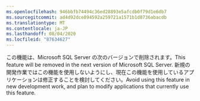 ```yaml
---
ms.openlocfilehash: 946bbfb74494c36ed28893e5afcdb0f79d1e6db7
ms.sourcegitcommit: ad4d92dce894592a259721a1571b1d8736abacdb
ms.translationtype: MT
ms.contentlocale: ja-JP
ms.lasthandoff: 08/04/2020
ms.locfileid: "87634627"
---
```

<span data-ttu-id="c8a3e-101">この機能は、Microsoft SQL Server の次のバージョンで削除されます。</span><span class="sxs-lookup"><span data-stu-id="c8a3e-101">This feature will be removed in the next version of Microsoft SQL Server.</span></span> <span data-ttu-id="c8a3e-102">新規の開発作業ではこの機能を使用しないようにし、現在この機能を使用しているアプリケーションは修正することを検討してください。</span><span class="sxs-lookup"><span data-stu-id="c8a3e-102">Avoid using this feature in new development work, and plan to modify applications that currently use this feature.</span></span>
